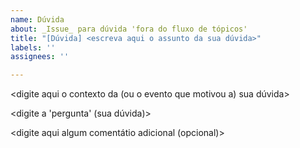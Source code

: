 ```yaml
---
name: Dúvida
about: _Issue_ para dúvida 'fora do fluxo de tópicos'
title: "[Dúvida] <escreva aqui o assunto da sua dúvida>"
labels: ''
assignees: ''

---
```


<digite aqui o contexto da (ou o evento que motivou a) sua dúvida>

<digite a 'pergunta' (sua dúvida)>

<digite aqui algum comentátio adicional (opcional)>

